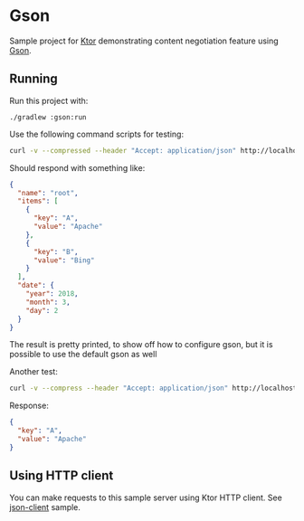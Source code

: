 # Gson

Sample project for [Ktor](https://ktor.io) demonstrating content negotiation feature
using [Gson](https://github.com/google/gson).

## Running

Run this project with:

```
./gradlew :gson:run
```
 
Use the following command scripts for testing:

```bash
curl -v --compressed --header "Accept: application/json" http://localhost:8080/v1
```

Should respond with something like:

```json
{
  "name": "root",
  "items": [
    {
      "key": "A",
      "value": "Apache"
    },
    {
      "key": "B",
      "value": "Bing"
    }
  ],
  "date": {
    "year": 2018,
    "month": 3,
    "day": 2
  }
}
```

The result is pretty printed, to show off how to configure gson, but it is possible to use the default gson as well

Another test:

```bash
curl -v --compress --header "Accept: application/json" http://localhost:8080/v1/item/A
```
 
Response:

```json
{
  "key": "A",
  "value": "Apache"
}
```
        
## Using HTTP client

You can make requests to this sample server using Ktor HTTP client. 
See [json-client](../json-client/README.md) sample.